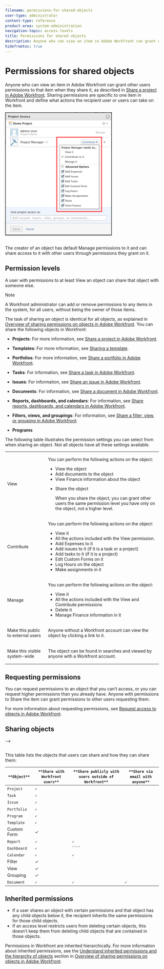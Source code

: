```yaml
---
filename: permissions-for-shared-objects
user-type: administrator
content-type: reference
product-area: system-administration
navigation-topic: access-levels
title: Permissions for shared objects
description: Anyone who can view an item in Adobe Workfront can grant other users permissions to that item when they share it, as described in Share a project in Adobe Workfront. Sharing permissions are specific to one item in Workfront and define what actions the recipient user or users can take on the item.
hidefromtoc: true
---
```


# Permissions for shared objects

Anyone who can view an item in Adobe Workfront can grant other users permissions to that item when they share it, as described in [Share a project in Adobe Workfront](../../../workfront-basics/grant-and-request-access-to-objects/share-a-project.md). Sharing permissions are specific to one item in Workfront and define what actions the recipient user or users can take on the item.

![](assets/screen-shot-2014-01-20-at-1.10.15-pm-350x404.png)

##  

The creator of an object has default Manage permissions to it and can share access to it with other users through permissions they grant on it.

## Permission levels

A user with permissions to at least View an object can share that object with someone else.

>[!NOTE]
>
>A Workfront administrator can add or remove permissions to any items in the system, for all users, without being the owner of those items.

The task of sharing an object is identical for all objects, as explained in [Overview of sharing permissions on objects in Adobe Workfront](../../../workfront-basics/grant-and-request-access-to-objects/sharing-permissions-on-objects-overview.md). You can share the following objects in Workfront:

* **Projects**: For more information, see [Share a project in Adobe Workfront](../../../workfront-basics/grant-and-request-access-to-objects/share-a-project.md).

* **Templates**: For more information, see [Sharing a template](../../../workfront-basics/grant-and-request-access-to-objects/share-a-template.md).

* **Portfolios**: For more information, see [Share a portfolio in Adobe Workfront](../../../workfront-basics/grant-and-request-access-to-objects/share-a-portfolio..md).

* **Tasks**: For information, see [Share a task in Adobe Workfront](../../../workfront-basics/grant-and-request-access-to-objects/share-a-task.md).

* **Issues**: For information, see [Share an issue in Adobe Workfront](../../../workfront-basics/grant-and-request-access-to-objects/share-an-issue.md).

* **Documents**: For information, see [Share a document in Adobe Workfront](../../../workfront-basics/grant-and-request-access-to-objects/document-permissions.md).

* **Reports, dashboards, and calendars**: For information, see [Share reports, dashboards, and calendars in Adobe Workfront](../../../workfront-basics/grant-and-request-access-to-objects/permissions-reports-dashboards-calendars.md).

* **Filters, views, and groupings**: For information, see [Share a filter, view, or grouping in Adobe Workfront](../../../reports-and-dashboards/reports/reporting-elements/share-filter-view-grouping.md). 

* **Programs**

The following table illustrates the permission settings you can select from when sharing an object. Not all objects have all these settings available.

<table cellspacing="0"> 
 <col> 
 <col> 
 <tbody> 
  <tr> 
   <td role="rowheader">View</td> 
   <td> <p>You can perform the following actions on the object:</p> 
    <ul> 
     <li>View the object</li> 
     <li>Add documents to the object</li> 
     <li>View Finance information about the object</li> 
     <li> <p>Share the object<br></p> <p>When you share the object, you can grant other users the same permission level you have only on the object, not a higher level.</p> </li> 
    </ul> </td> 
  </tr> 
  <tr> 
   <td role="rowheader">Contribute</td> 
   <td> <p>You can perform the following actions on the object:</p> 
    <ul> 
     <li>View it</li> 
     <li>All the actions included with the View permission.</li> 
     <li>Add Expenses to it</li> 
     <li>Add issues to it (if it is a task or a project)</li> 
     <li>Add tasks to it (if it is a project)</li> 
     <li>Edit Custom Forms on it</li> 
     <li>Log Hours on the object</li> 
     <li>Make assignments in it</li> 
    </ul> </td> 
  </tr> 
  <tr> 
   <td role="rowheader">Manage</td> 
   <td> <p>You can perform the following actions on the object:</p> 
    <ul> 
     <li>View it</li> 
     <li>All the actions included with the View and Contribute permissions</li> 
     <li>Delete it</li> 
     <li>Manage Finance information in it</li> 
    </ul> </td> 
  </tr> 
  <tr> 
   <td role="rowheader">Make this public to external users</td> 
   <td> <p>Anyone without a Workfront account can view the object by clicking a link to it.</p> </td> 
  </tr> 
  <tr> 
   <td role="rowheader">Make this visible system-wide</td> 
   <td> <p>The object can be found in searches and viewed by anyone with a Workfront account.</p> </td> 
  </tr> 
 </tbody> 
</table>

## Requesting permissions

You can request permissions to an object that you can’t access, or you can request higher permissions than you already have. Anyone with permissions to Share the item can grant permissions to other users requesting them.

For more information about requesting permissions, see [Request access to objects in Adobe Workfront](../../../workfront-basics/grant-and-request-access-to-objects/request-access.md).

## Sharing objects

<!--
<p data-mc-conditions="QuicksilverOrClassic.Draft mode"><![CDATA[
]]>The following table lists the objects can be shared in Workfront and the entities with which they can be shared:</p>
-->

<!--
<table cellspacing="15" data-mc-conditions="QuicksilverOrClassic.Draft mode">
<col>
<col>
<col>
<col>
<col>
<col>
<col>
<col>
<thead>
<tr> <!--
<th data-mc-conditions="QuicksilverOrClassic.Draft mode">Object</th>
--> <!--
<th data-mc-conditions="QuicksilverOrClassic.Draft mode">People</th>
--> <!--
<th data-mc-conditions="QuicksilverOrClassic.Draft mode">Teams</th>
--> <!--
<th data-mc-conditions="QuicksilverOrClassic.Draft mode">Job Roles</th>
--> <!--
<th data-mc-conditions="QuicksilverOrClassic.Draft mode">Groups</th>
--> <!--
<th data-mc-conditions="QuicksilverOrClassic.Draft mode">Companies</th>
--> <!--
<th data-mc-conditions="QuicksilverOrClassic.Draft mode">Public</th>
--> <!--
<th data-mc-conditions="QuicksilverOrClassic.Draft mode">System-Wide</th>
-->
</tr>
</thead>
<tbody>
<tr>
<th scope="row"> <!--
<p data-mc-conditions="QuicksilverOrClassic.Draft mode">Calendars</p>
--> </th> <!--
<td data-mc-conditions="QuicksilverOrClassic.Draft mode">✓</td>
-->
<td> <!--
<p data-mc-conditions="QuicksilverOrClassic.Draft mode">✓</p>
--> </td>
<td> <!--
<p data-mc-conditions="QuicksilverOrClassic.Draft mode">✓</p>
--> </td>
<td> <!--
<p data-mc-conditions="QuicksilverOrClassic.Draft mode">✓</p>
--> </td>
<td> <!--
<p data-mc-conditions="QuicksilverOrClassic.Draft mode">✓</p>
--> </td>
<td> <!--
<p data-mc-conditions="QuicksilverOrClassic.Draft mode">✓</p>
--> </td>
<td> <!--
<p data-mc-conditions="QuicksilverOrClassic.Draft mode">✓</p>
--> </td>
</tr>
<tr>
<th scope="row"> <!--
<p data-mc-conditions="QuicksilverOrClassic.Draft mode">Custom Forms</p>
--> </th>
<td> <!--
<p data-mc-conditions="QuicksilverOrClassic.Draft mode">✓</p>
--> </td>
<td> <!--
<p data-mc-conditions="QuicksilverOrClassic.Draft mode">✓&nbsp;</p>
--> </td>
<td> <!--
<p data-mc-conditions="QuicksilverOrClassic.Draft mode">✓&nbsp;</p>
--> </td>
<td> <!--
<p data-mc-conditions="QuicksilverOrClassic.Draft mode">✓</p>
--> </td>
<td> <!--
<p data-mc-conditions="QuicksilverOrClassic.Draft mode">✓</p>
--> </td>
<td> <!--
<p data-mc-conditions="QuicksilverOrClassic.Draft mode">&nbsp;</p>
--> </td>
<td> <!--
<p data-mc-conditions="QuicksilverOrClassic.Draft mode">&nbsp;✓</p>
--> </td>
</tr>
<tr>
<th scope="row"> <!--
<p data-mc-conditions="QuicksilverOrClassic.Draft mode">Documents</p>
--> </th>
<td> <!--
<p data-mc-conditions="QuicksilverOrClassic.Draft mode">✓</p>
--> </td>
<td> <!--
<p data-mc-conditions="QuicksilverOrClassic.Draft mode">✓</p>
--> </td>
<td> <!--
<p data-mc-conditions="QuicksilverOrClassic.Draft mode">✓</p>
--> </td>
<td> <!--
<p data-mc-conditions="QuicksilverOrClassic.Draft mode">✓</p>
--> </td>
<td> <!--
<p data-mc-conditions="QuicksilverOrClassic.Draft mode">✓</p>
--> </td>
<td> <!--
<p data-mc-conditions="QuicksilverOrClassic.Draft mode">✓</p>
--> </td>
<td> <!--
<p data-mc-conditions="QuicksilverOrClassic.Draft mode">✓</p>
--> </td>
</tr>
<tr>
<th scope="row"> <!--
<p data-mc-conditions="QuicksilverOrClassic.Draft mode">Dashboards</p>
--> </th>
<td> <!--
<p data-mc-conditions="QuicksilverOrClassic.Draft mode">✓</p>
--> </td>
<td> <!--
<p data-mc-conditions="QuicksilverOrClassic.Draft mode">✓</p>
--> </td>
<td> <!--
<p data-mc-conditions="QuicksilverOrClassic.Draft mode">✓</p>
--> </td>
<td> <!--
<p data-mc-conditions="QuicksilverOrClassic.Draft mode">✓</p>
--> </td>
<td> <!--
<p data-mc-conditions="QuicksilverOrClassic.Draft mode">✓</p>
--> </td> <!--
<td data-mc-conditions="QuicksilverOrClassic.Draft mode">&nbsp;</td>
-->
<td> <!--
<p data-mc-conditions="QuicksilverOrClassic.Draft mode">✓</p>
--> </td>
</tr>
<tr>
<th scope="row"> <!--
<p data-mc-conditions="QuicksilverOrClassic.Draft mode">Issues</p>
--> </th>
<td> <!--
<p data-mc-conditions="QuicksilverOrClassic.Draft mode">✓</p>
--> </td>
<td> <!--
<p data-mc-conditions="QuicksilverOrClassic.Draft mode">✓</p>
--> </td>
<td> <!--
<p data-mc-conditions="QuicksilverOrClassic.Draft mode">✓</p>
--> </td>
<td> <!--
<p data-mc-conditions="QuicksilverOrClassic.Draft mode">✓</p>
--> </td>
<td> <!--
<p data-mc-conditions="QuicksilverOrClassic.Draft mode">✓</p>
--> </td>
<td> <!--
<p data-mc-conditions="QuicksilverOrClassic.Draft mode">&nbsp;</p>
--> </td>
<td> <!--
<p data-mc-conditions="QuicksilverOrClassic.Draft mode">✓</p>
--> </td>
</tr>
<tr>
<th scope="row"> <!--
<p data-mc-conditions="QuicksilverOrClassic.Draft mode">Portfolios</p>
--> </th>
<td> <!--
<p data-mc-conditions="QuicksilverOrClassic.Draft mode">✓</p>
--> </td>
<td> <!--
<p data-mc-conditions="QuicksilverOrClassic.Draft mode">✓</p>
--> </td>
<td> <!--
<p data-mc-conditions="QuicksilverOrClassic.Draft mode">✓</p>
--> </td>
<td> <!--
<p data-mc-conditions="QuicksilverOrClassic.Draft mode">✓</p>
--> </td>
<td> <!--
<p data-mc-conditions="QuicksilverOrClassic.Draft mode">✓</p>
--> </td>
<td> <!--
<p data-mc-conditions="QuicksilverOrClassic.Draft mode">&nbsp;</p>
--> </td>
<td> <!--
<p data-mc-conditions="QuicksilverOrClassic.Draft mode">✓</p>
--> </td>
</tr>
<tr> <!--
<th scope="row" data-mc-conditions="QuicksilverOrClassic.Draft mode">Programs</th>
--> <!--
<td data-mc-conditions="QuicksilverOrClassic.Draft mode">✓</td>
--> <!--
<td data-mc-conditions="QuicksilverOrClassic.Draft mode">✓</td>
--> <!--
<td data-mc-conditions="QuicksilverOrClassic.Draft mode">✓</td>
--> <!--
<td data-mc-conditions="QuicksilverOrClassic.Draft mode">✓</td>
--> <!--
<td data-mc-conditions="QuicksilverOrClassic.Draft mode">✓</td>
--> <!--
<td data-mc-conditions="QuicksilverOrClassic.Draft mode">&nbsp;</td>
--> <!--
<td data-mc-conditions="QuicksilverOrClassic.Draft mode">✓</td>
-->
</tr>
<tr>
<th scope="row"> <!--
<p data-mc-conditions="QuicksilverOrClassic.Draft mode">Projects</p>
--> </th>
<td> <!--
<p data-mc-conditions="QuicksilverOrClassic.Draft mode">✓</p>
--> </td>
<td> <!--
<p data-mc-conditions="QuicksilverOrClassic.Draft mode">✓</p>
--> </td>
<td> <!--
<p data-mc-conditions="QuicksilverOrClassic.Draft mode">✓</p>
--> </td>
<td> <!--
<p data-mc-conditions="QuicksilverOrClassic.Draft mode">✓</p>
--> </td>
<td> <!--
<p data-mc-conditions="QuicksilverOrClassic.Draft mode">✓</p>
--> </td>
<td> <!--
<p data-mc-conditions="QuicksilverOrClassic.Draft mode">&nbsp;</p>
--> </td>
<td> <!--
<p data-mc-conditions="QuicksilverOrClassic.Draft mode">✓</p>
--> </td>
</tr>
<tr>
<th scope="row"> <!--
<p data-mc-conditions="QuicksilverOrClassic.Draft mode">Reports</p>
--> </th>
<td> <!--
<p data-mc-conditions="QuicksilverOrClassic.Draft mode">✓</p>
--> </td>
<td> <!--
<p data-mc-conditions="QuicksilverOrClassic.Draft mode">✓</p>
--> </td>
<td> <!--
<p data-mc-conditions="QuicksilverOrClassic.Draft mode">✓</p>
--> </td>
<td> <!--
<p data-mc-conditions="QuicksilverOrClassic.Draft mode">✓</p>
--> </td>
<td> <!--
<p data-mc-conditions="QuicksilverOrClassic.Draft mode">✓</p>
--> </td>
<td> <!--
<p data-mc-conditions="QuicksilverOrClassic.Draft mode">✓</p>
--> </td>
<td> <!--
<p data-mc-conditions="QuicksilverOrClassic.Draft mode">✓</p>
--> </td>
</tr>
<tr>
<th scope="row"> <!--
<p data-mc-conditions="QuicksilverOrClassic.Draft mode">Tasks</p>
--> </th>
<td> <!--
<p data-mc-conditions="QuicksilverOrClassic.Draft mode">✓</p>
--> </td>
<td> <!--
<p data-mc-conditions="QuicksilverOrClassic.Draft mode">✓</p>
--> </td>
<td> <!--
<p data-mc-conditions="QuicksilverOrClassic.Draft mode">✓</p>
--> </td>
<td> <!--
<p data-mc-conditions="QuicksilverOrClassic.Draft mode">✓</p>
--> </td>
<td> <!--
<p data-mc-conditions="QuicksilverOrClassic.Draft mode">✓</p>
--> </td>
<td> <!--
<p data-mc-conditions="QuicksilverOrClassic.Draft mode">&nbsp;</p>
--> </td>
<td> <!--
<p data-mc-conditions="QuicksilverOrClassic.Draft mode">✓</p>
--> </td>
</tr>
<tr>
<th scope="row"> <!--
<p class="wysiwyg-text-align-left" data-mc-conditions="QuicksilverOrClassic.Draft mode">Templates</p>
--> </th>
<td> <!--
<p data-mc-conditions="QuicksilverOrClassic.Draft mode">✓</p>
--> </td>
<td> <!--
<p data-mc-conditions="QuicksilverOrClassic.Draft mode">✓</p>
--> </td>
<td> <!--
<p data-mc-conditions="QuicksilverOrClassic.Draft mode">✓</p>
--> </td>
<td> <!--
<p data-mc-conditions="QuicksilverOrClassic.Draft mode">✓</p>
--> </td>
<td> <!--
<p data-mc-conditions="QuicksilverOrClassic.Draft mode">✓</p>
--> </td>
<td> <!--
<p data-mc-conditions="QuicksilverOrClassic.Draft mode">&nbsp;</p>
--> </td>
<td> <!--
<p class="wysiwyg-text-align-center" data-mc-conditions="QuicksilverOrClassic.Draft mode">✓</p>
--> </td>
</tr>
</tbody>
</table>
-->

<!--
<p data-mc-conditions="QuicksilverOrClassic.Draft mode">* This is available only if your organization has purchased the Workfront Scenario Planner. For information about the Workfront Scenario Planner, see <a href="../../../scenario-planner/scenario-planner-overview.md" class="MCXref xref">The Adobe Workfront Scenario Planner overview</a>. </p>
-->

##  

This table lists the objects that users can share and how they can share them: 

| ```**Object**``` | ```**Share with Workfront users**``` | ```**Share publicly with users outside of Workfront**``` | ```**Share via email with anyone**``` |
|---|---|---|---|
| ```Project``` | ```✓``` |&nbsp; |&nbsp; |
| ```Task``` | ```✓``` |&nbsp; |&nbsp; |
| ```Issue``` | ```✓``` |&nbsp; |&nbsp; |
| ```Portfolio``` | ```✓``` |&nbsp; |&nbsp; |
| ```Program``` | ```✓``` |&nbsp; |&nbsp; |
| ```Template``` | ```✓``` |&nbsp; |&nbsp; |
| Custom Form |✓ |&nbsp; |&nbsp; |
| ```Report``` | ```✓``` | ```✓``` |&nbsp; |
| ```Dashboard``` | ```✓``` | `````` |&nbsp; |
| ```Calendar``` | ```✓``` | ```✓``` |&nbsp; |
| Filter |✓ |&nbsp; |&nbsp; |
| View |✓ |&nbsp; |&nbsp; |
| Grouping |✓ |&nbsp; |&nbsp; |
| ```Document``` | ```✓``` | ```✓``` | ```✓``` |

## Inherited permissions

* If a user shares an object with certain permissions and that object has any child objects below it, the recipient inherits the same permissions for those child objects. 
* If an access level restricts users from deleting certain objects, this doesn’t keep them from deleting child objects that are contained in those objects.

Permissions in Workfront are inherited hierarchically. For more information about inherited permissions, see the [Understand inherited permissions and the hierarchy of objects](../../../workfront-basics/grant-and-request-access-to-objects/sharing-permissions-on-objects-overview.md#understanding-inherited-permissions) section in [Overview of sharing permissions on objects in Adobe Workfront](../../../workfront-basics/grant-and-request-access-to-objects/sharing-permissions-on-objects-overview.md). 
